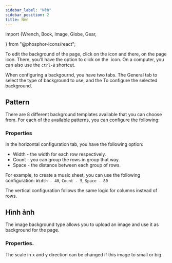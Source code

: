 ```yaml
---
sidebar_label: "Nền"
sidebar_position: 2
title: Nền
---
```


import {Wrench, Book, Image, Globe, Gear,

} from "@phosphor-icons/react";

To edit the background of the page, click on the <Wrench/> icon and there, on the <Book/> page icon. There, you'll have the option to click on the <Image/> icon. On a computer, you can also use the `ctrl-B` shortcut.

When configuring a backgournd, you have two tabs. The <Globe/> General tab to select the type of background to use, and the <Gear/> To configure the selected background.

## <Globe/> Pattern

There are 8 different background templates available that you can choose from. For each of the available patterns, you can configure the following:


### <Gear/> Properties

In the horizontal configuration tab, you have the following option:

- Width - the width for each row respectively.
- Count - you can group the rows in group that way.
- Space - the distance between each group of rows.

For example, to create a music sheet, you can use the following configuration: `Width - 40`, `Count - 5`, `Space - 80`

The vertical configuration follows the same logic for columns instead of rows.

## <Globe/> Hình ảnh

The image background type allows you to upload an image and use it as background for the page.

### <Gear/> Properties.

The scale in x and y direction can be changed if this image to small or big.
